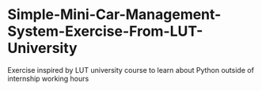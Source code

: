 # Simple-Mini-Car-Management-System-Exercise-From-LUT-University

Exercise inspired by LUT university course to learn about Python outside of internship working hours
